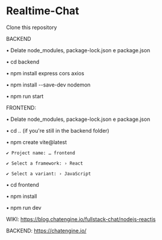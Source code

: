 # Realtime-Chat

Clone this repository

BACKEND

• Delate node_modules, package-lock.json e package.json

• cd backend

• npm install express cors axios

• npm install --save-dev nodemon

• npm run start


FRONTEND: 

• Delate node_modules, package-lock.json e package.json

• cd .. (if you're still in the backend folder)

• npm create vite@latest 

    ✔ Project name: … frontend
    
    ✔ Select a framework: › React
    
    ✔ Select a variant: › JavaScript


• cd frontend

• npm install

• npm run dev


WIKI: https://blog.chatengine.io/fullstack-chat/nodejs-reactjs

BACKEND: https://chatengine.io/
